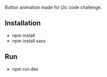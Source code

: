 Button animation made for j3c code challenge.

## Installation
- npm install
- npm install sass


## Run
- npm run dev
